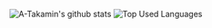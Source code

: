 ![A-Takamin's github stats](https://github-readme-stats.vercel.app/api?username=A-Takamin&count_private=true&line_height=40&theme=solarized-light)
![Top Used Languages](https://github-readme-stats.vercel.app/api/top-langs/?username=A-Takamin&hide=html&theme=solarized-light)

<!--
**A-Takamin/A-Takamin** is a ✨ _special_ ✨ repository because its `README.md` (this file) appears on your GitHub profile.

Here are some ideas to get you started:

- 🔭 I’m currently working on ...
- 🌱 I’m currently learning ...
- 👯 I’m looking to collaborate on ...
- 🤔 I’m looking for help with ...
- 💬 Ask me about ...
- 📫 How to reach me: ...
- 😄 Pronouns: ...
- ⚡ Fun fact: ...
-->
